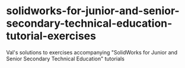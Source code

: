# solidworks-for-junior-and-senior-secondary-technical-education-tutorial-exercises
Val's solutions to exercises accompanying "SolidWorks for Junior and Senior Secondary Technical Education" tutorials
